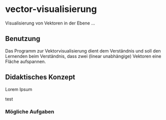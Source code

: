 # vector-visualisierung
Visualisierung von Vektoren in der Ebene ...

## Benutzung
Das Programm zur Vektorvisualisierung dient dem Verständnis und soll den Lernenden beim Verständnis, dass zwei (linear unabhängige) Vektoren eine Fläche aufspannen.

## Didaktisches Konzept
Lorem Ipsum

test

### Mögliche Aufgaben
